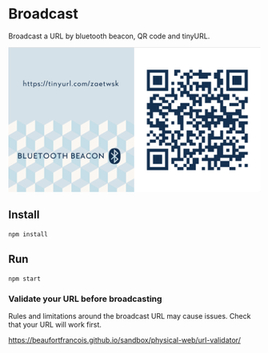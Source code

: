 # Broadcast
Broadcast a URL by bluetooth beacon, QR code and tinyURL.

![alt text](https://github.com/whiteswift/broadcast/blob/master/images/broadcast_screen.png "Broadcast page")

## Install

`npm install`

## Run

`npm start`

### Validate your URL before broadcasting

Rules and limitations around the broadcast URL may cause issues. Check that your URL will work first.

https://beaufortfrancois.github.io/sandbox/physical-web/url-validator/
